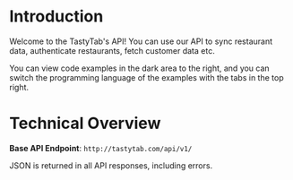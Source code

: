 # Introduction

Welcome to the TastyTab's API! You can use our API to sync restaurant data, authenticate restaurants, fetch customer data etc.

You can view code examples in the dark area to the right, and you can switch the programming language of the examples with the tabs in the top right.


# Technical Overview

**Base API Endpoint**: `http://tastytab.com/api/v1/`

JSON is returned in all API responses, including errors.
